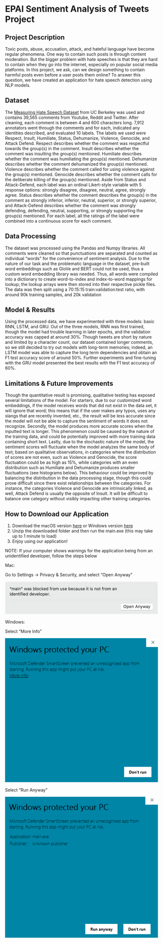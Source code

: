 # EPAI Sentiment Analysis of Tweets Project

## Project Description
Toxic posts, abuse, accusation, attack, and hateful language have become regular phenomena. One way to contain such posts is through content moderation. But the bigger problem with hate speeches is that they are hard to contain when they go into the internet, especially on popular social media platforms. In this project, we ask, can we design something to contain harmful posts even before a user posts them online? To answer this question, we have created an application for hate speech detection using NLP models. 

## Dataset
The [Measuring Hate Speech Dataset](https://huggingface.co/datasets/ucberkeley-dlab/measuring-hate-speech) from UC Berkeley was used and contains 39,565 comments from Youtube, Reddit and Twitter. After cleaning, each comment is between 4 and 600 characters long. 7,912 annotators went through the comments and for each, indicated any identities described, and evaluated 10 labels. The labels we used were Respect, Insult, Humiliate, Status, Dehumanize, Violence, Genocide, and Attack Defend. Respect describes whether the comment was respectful towards the group(s) in the comment. Insult describes whether the comment was insulting the group(s) mentioned. Humiliate describes whether the comment was humiliating the group(s) mentioned. Dehumanize describes whether the comment dehumanized the group(s) mentioned. Violence describes whether the comment called for using violence against the group(s) mentioned. Genocide describes whether the comment calls for the deliberate killing of the group(s) mentioned. Aside from Status and Attack-Defend, each label was an ordinal Likert-style variable with 5 response options: strongly disagree, disagree, neutral, agree, strongly agree. Status describes whether the comment describes the group(s) in the comment as strongly inferior, inferior, neutral, superior, or strongly superior, and Attack-Defend describes whether the comment was strongly defending, defending, neutral, supporting, or strongly supporting the group(s) mentioned. For each label, all the ratings of the label were combined into a continuous score for each comment.

## Data Processing
The dataset was processed using the Pandas and Numpy libraries. All comments were cleaned so that punctuations are separated and counted as individual “words” for the convenience of sentiment analysis. Due to the nature of our task and the problematic language in the dataset, pre-built word embeddings such as GloVe and BERT could not be used, thus a custom word embedding library was needed. Thus, all words were compiled into a dictionary to create word-to-index and index-to-word mappings for lookup; the lookup arrays were then stored into their respective pickle files. The data was then split using a 70:15:15 train:validation:test ratio, with around 90k training samples, and 20k validation 

## Model & Results
Using the processed data, we have experimented with three models: basic RNN, LSTM, and GRU. Out of the three models, RNN was first trained, though the model had trouble learning in later epochs, and the validation accuracy was capped at around 30%. Though tweets are short by nature and limited by a character count, our dataset contained longer comments, so we still decided to try out models with long-term memories; indeed, an LSTM model was able to capture the long term dependencies and obtain an F1 test accuracy score of around 50%. Further experiments and fine-tuning with the GRU model presented the best results with the F1 test accuracy of 60%. 

## Limitations & Future Improvements
Though the quantitative result is promising, qualitative testing has exposed several limitations of the model. For starters, due to our customized word embeddings, if the model receives words that did not exist in the data set, it will ignore that word; this means that if the user makes any typos, uses any slangs that are recently invented, etc., the result will be less accurate since the model will not be able to capture the sentiment of words it does not recognize. Secondly, the model produces more accurate scores when the inputted text is longer. This phenomenon could be caused by the nature of the training data, and could be potentially improved with more training data containing short text. Lastly, due to the stochastic nature of the model, the sentiment scores will fluctuate when the model analyzes the same body of text; based on qualitative observations, in categories where the distribution of scores are not even, such as Violence and Genocide, the score fluctuation could be as high as 15%, while categories with an even distribution such as Humiliate and Dehumanize produces smaller fluctuations (see histograms below). This behaviour could be improved by balancing the distribution in the data processing stage, though this could prove difficult since there exist relationships between the categories. For instance, the categories Violence and Genocide are intrinsically linked, as well, Attack Defend is usually the opposite of Insult. It will be difficult to balance one category without visibly impacting other training categories. 

## How to Download our Application
1. Download the macOS version [here](https://www.mediafire.com/file/8czyfoy10s1non9/EPAI_Sentiment_Analyzer_%2528mac%2529.zip/file) or Windows version [here](https://www.mediafire.com/file/skhrdj8ovkxy8pq/EPAI_Sentiment_Analyzer_%2528windows%2529.zip/file)
2. Unzip the downloaded folder and then run the main.exe (this may take up to 1 minute to load)
3. Enjoy using our application!

NOTE: If your computer shows warnings for the application being from an unidentified developer, follow the steps below

Mac:

Go to Settings -> Privacy & Security, and select “Open Anyway”

![Mac open anyway screen](images/mac_block.png)

Windows: 

Select “More Info”

![Windows more info screen](images/windows_more_info.png)

Select “Run Anyway”

![Windows run anyway screen](images/windows_run.png)
